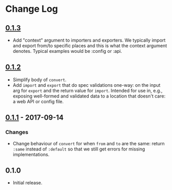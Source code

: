 # Change Log

## [0.1.3]
- Add "context" argument to importers and exporters.  We typically
  import and export from/to specific places and this is what the
  context argument denotes.  Typical examples would be :config or
  :api.

## [0.1.2]
- Simplify body of `convert`.
- Add `import` and `export` that do spec validations one-way: on the
  input arg for `export` and the return value for `import`.  Intended
  for use in, e.g., exposing well-formed and validated data to a
  location that doesn't care: a web API or config file.

## [0.1.1] - 2017-09-14
### Changes
- Change behaviour of `convert` for when `from` and `to` are the same:
  return `:same` instead of `:default` so that we still get errors for
  missing implementations.

## 0.1.0
- Initial release.

[0.1.3]: https://github.com/chrisjd-uk/speconv/compare/0.1.2...0.1.3
[0.1.2]: https://github.com/chrisjd-uk/speconv/compare/0.1.1...0.1.2
[0.1.1]: https://github.com/chrisjd-uk/speconv/compare/0.1.0...0.1.1
